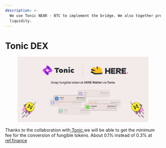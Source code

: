 ```yaml
---
description: >-
  We use Tonic NEAR - BTC to implement the bridge. We also together provide wBTC
  liquidity.
---
```


# Tonic DEX

<figure><img src="../.gitbook/assets/tg_image_2116291228.jpeg" alt=""><figcaption></figcaption></figure>

Thanks to the collaboration with[ Tonic ](https://twitter.com/tonicdex)we will be able to get the minimum fee for the conversion of fungible tokens. About 0.1% instead of 0.3% at [ref.finance](https://t.co/pPQot4WUhC)
